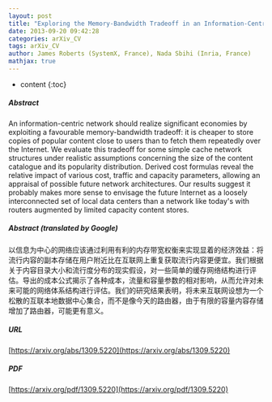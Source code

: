 ```yaml
---
layout: post
title: "Exploring the Memory-Bandwidth Tradeoff in an Information-Centric Network"
date: 2013-09-20 09:42:28
categories: arXiv_CV
tags: arXiv_CV
author: James Roberts (SystemX, France), Nada Sbihi (Inria, France)
mathjax: true
---
```


* content
{:toc}

##### Abstract
An information-centric network should realize significant economies by exploiting a favourable memory-bandwidth tradeoff: it is cheaper to store copies of popular content close to users than to fetch them repeatedly over the Internet. We evaluate this tradeoff for some simple cache network structures under realistic assumptions concerning the size of the content catalogue and its popularity distribution. Derived cost formulas reveal the relative impact of various cost, traffic and capacity parameters, allowing an appraisal of possible future network architectures. Our results suggest it probably makes more sense to envisage the future Internet as a loosely interconnected set of local data centers than a network like today's with routers augmented by limited capacity content stores.

##### Abstract (translated by Google)
以信息为中心的网络应该通过利用有利的内存带宽权衡来实现显着的经济效益：将流行内容的副本存储在用户附近比在互联网上重复获取流行内容更便宜。我们根据关于内容目录大小和流行度分布的现实假设，对一些简单的缓存网络结构进行评估。导出的成本公式揭示了各种成本，流量和容量参数的相对影响，从而允许对未来可能的网络体系结构进行评估。我们的研究结果表明，将未来互联网设想为一个松散的互联本地数据中心集合，而不是像今天的路由器，由于有限的容量内容存储增加了路由器，可能更有意义。

##### URL
[https://arxiv.org/abs/1309.5220](https://arxiv.org/abs/1309.5220)

##### PDF
[https://arxiv.org/pdf/1309.5220](https://arxiv.org/pdf/1309.5220)

